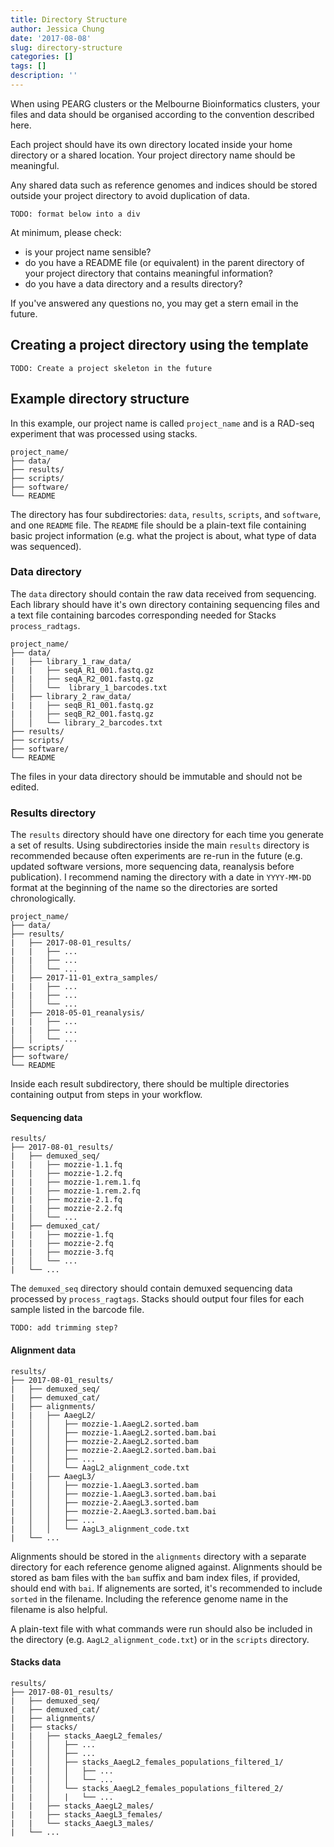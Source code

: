 ```yaml
---
title: Directory Structure
author: Jessica Chung
date: '2017-08-08'
slug: directory-structure
categories: []
tags: []
description: ''
---
```


When using PEARG clusters or the Melbourne Bioinformatics clusters, your 
files and data should be organised according to the convention described 
here.

Each project should have its own directory located inside your home directory
or a shared location. Your project directory name should be meaningful.

Any shared data such as reference genomes and indices should be stored outside
your project directory to avoid duplication of data.

`TODO: format below into a div`

At minimum, please check:

- is your project name sensible?
- do you have a README file (or equivalent) in the parent directory of your project directory that contains meaningful information?
- do you have a data directory and a results directory?

If you've answered any questions no, you may get a stern email in the future.

## Creating a project directory using the template

`TODO: Create a project skeleton in the future`

## Example directory structure

In this example, our project name is called `project_name` and is a RAD-seq
experiment that was processed using stacks.

```text
project_name/
├── data/
├── results/
├── scripts/
├── software/
└── README
```

The directory has four subdirectories: `data`, `results`, `scripts`, and 
`software`, and one `README` file. The `README` file should be a plain-text
file containing basic project information (e.g. what the project is about, 
what type of data was sequenced).

### Data directory

The `data` directory should contain the raw data received from sequencing.
Each library should have it's own directory containing sequencing files and
a text file containing barcodes corresponding needed for Stacks `process_radtags`.

```text
project_name/
├── data/
|   ├── library_1_raw_data/
|   |   ├── seqA_R1_001.fastq.gz
|   |   ├── seqA_R2_001.fastq.gz
│   │   └──  library_1_barcodes.txt
|   ├── library_2_raw_data/
|   |   ├── seqB_R1_001.fastq.gz
|   |   ├── seqB_R2_001.fastq.gz
│   │   └── library_2_barcodes.txt
├── results/
├── scripts/
├── software/
└── README
```

The files in your data directory should be immutable and should not be edited.

### Results directory

The `results` directory should have one directory for each time you generate
a set of results. Using subdirectories inside the main `results` directory is
recommended because often experiments are re-run in the future (e.g. updated
software versions, more sequencing data, reanalysis before publication). 
I recommend naming the directory with a date in `YYYY-MM-DD` format at the 
beginning of the name so the directories are sorted chronologically.

```text
project_name/
├── data/
├── results/
|   ├── 2017-08-01_results/
|   |   ├── ...
|   |   ├── ...
│   │   └── ...
|   ├── 2017-11-01_extra_samples/
|   |   ├── ...
|   |   ├── ...
│   │   └── ...
|   ├── 2018-05-01_reanalysis/
|   |   ├── ...
|   |   ├── ...
│   │   └── ...
├── scripts/
├── software/
└── README
```

Inside each result subdirectory, there should be multiple directories 
containing output from steps in your workflow.

#### Sequencing data

```text
results/
├── 2017-08-01_results/
|   ├── demuxed_seq/
|   |   ├── mozzie-1.1.fq
|   |   ├── mozzie-1.2.fq
|   |   ├── mozzie-1.rem.1.fq
|   |   ├── mozzie-1.rem.2.fq
|   |   ├── mozzie-2.1.fq
|   |   ├── mozzie-2.2.fq
|   │   └── ...
|   ├── demuxed_cat/
|   |   ├── mozzie-1.fq
|   |   ├── mozzie-2.fq
|   |   ├── mozzie-3.fq
|   │   └── ...
|   └── ...
```

The `demuxed_seq` directory should contain demuxed sequencing data processed by 
`process_ragtags`. Stacks should output four files for each sample listed in
the barcode file. 

`TODO: add trimming step?`

#### Alignment data

```text
results/
├── 2017-08-01_results/
|   ├── demuxed_seq/
|   ├── demuxed_cat/
|   ├── alignments/
|   |   ├── AaegL2/
|   │   │   ├── mozzie-1.AaegL2.sorted.bam
|   │   │   ├── mozzie-1.AaegL2.sorted.bam.bai
|   │   │   ├── mozzie-2.AaegL2.sorted.bam
|   │   │   ├── mozzie-2.AaegL2.sorted.bam.bai
|   │   │   ├── ...
|   │   │   └── AagL2_alignment_code.txt
|   |   ├── AaegL3/
|   │   │   ├── mozzie-1.AaegL3.sorted.bam
|   │   │   ├── mozzie-1.AaegL3.sorted.bam.bai
|   │   │   ├── mozzie-2.AaegL3.sorted.bam
|   │   │   ├── mozzie-2.AaegL3.sorted.bam.bai
|   │   │   ├── ...
|   │   │   └── AagL3_alignment_code.txt
|   └── ...
```

Alignments should be stored in the `alignments` directory with a separate
directory for each reference genome aligned against. Alignments should be stored
as bam files with the `bam` suffix and bam index files, if provided, should end
with `bai`. If alignements are sorted, it's recommended to include `sorted` in
the filename. Including the reference genome name in the filename is also
helpful.

A plain-text file with what commands were run should also be included in the
directory (e.g. `AagL2_alignment_code.txt`) or in the `scripts` directory.

#### Stacks data

```text
results/
├── 2017-08-01_results/
|   ├── demuxed_seq/
|   ├── demuxed_cat/
|   ├── alignments/
|   ├── stacks/
|   |   ├── stacks_AaegL2_females/
|   │   │   ├── ...
|   │   │   ├── ...
|   │   │   ├── stacks_AaegL2_females_populations_filtered_1/
|   |   │   │   ├── ...
|   |   │   │   └── ...
|   │   │   └── stacks_AaegL2_females_populations_filtered_2/
|   |   │   |   └── ...
|   |   ├── stacks_AaegL2_males/
|   |   ├── stacks_AaegL3_females/
|   |   └── stacks_AaegL3_males/
|   └── ...

  
```